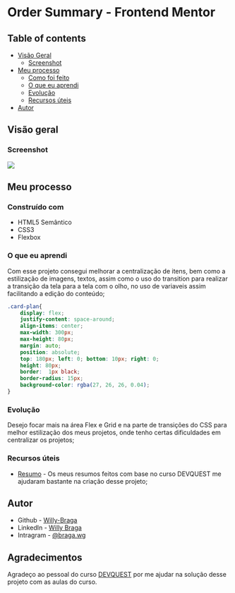 #  Order Summary - Frontend Mentor 




## Table of contents

- [Visão Geral](#visão-geral)
  - [Screenshot](#screenshot)
- [Meu processo](#meu-processo)
  - [Como foi feito](#construído-com)
  - [ O que eu aprendi](#o-que-eu-aprendi)
  - [Evolução](#evolução)
  - [Recursos úteis](#recursos-úteis)
- [Autor](#autor)


## Visão geral

### Screenshot

![](./design/Desktop-design.png.png)


## Meu processo

### Construído com

- HTML5 Semântico
- CSS3 
- Flexbox

### O que eu aprendi

Com esse projeto consegui melhorar a centralização de itens, bem como a estilização de imagens, textos, assim como o uso do transition para realizar a transição da tela para a tela com o olho, no uso de variaveis assim facilitando a edição do conteúdo;


```css
.card-plan{
    display: flex;
    justify-content: space-around;
    align-items: center;
    max-width: 300px;
    max-height: 80px;
    margin: auto;
    position: absolute;
    top: 180px; left: 0; bottom: 10px; right: 0;
    height: 80px;
    border:  1px black;
    border-radius: 15px;
    background-color: rgba(27, 26, 26, 0.04);
}
```

### Evolução

Desejo focar mais na área Flex e Grid e na parte de transições do CSS para melhor estilização dos meus projetos, onde tenho certas dificuldades em centralizar os projetos;


### Recursos úteis

- [Resumo](https://angry-helicopter-3a6.notion.site/Resumos-DevQuest-d9c3dc80b08a4037a35ddb6d90355f0c) - Os meus resumos feitos com base no curso DEVQUEST me ajudaram bastante na criação desse projeto;

## Autor

- Github - [Willy-Braga](https://github.com/willy-braga)
- LinkedIn - [Willy Braga](https://www.linkedin.com/in/willy-braga-2861b3270/)
- Intragram - [@braga.wg](https://www.instagram.com/braga.wg/)

## Agradecimentos

Agradeço ao pessoal do curso [DEVQUEST](https://www.linkedin.com/school/devquest-dev-em-dobro/) por me ajudar na solução desse projeto com as aulas do curso.

